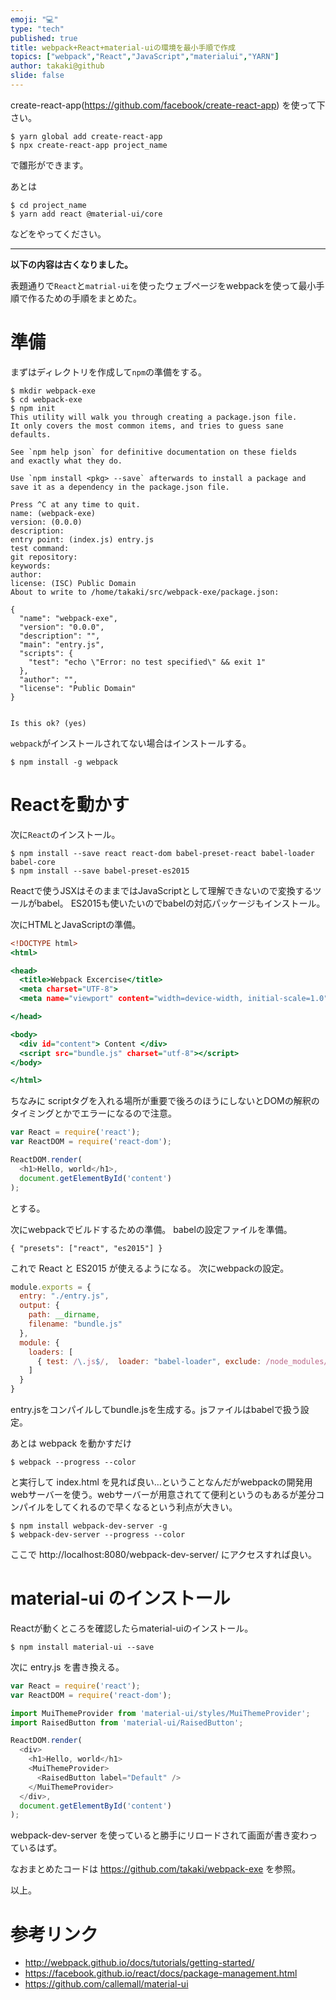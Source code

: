 ```yaml
---
emoji: "💻"
type: "tech"
published: true
title: webpack+React+material-uiの環境を最小手順で作成
topics: ["webpack","React","JavaScript","materialui","YARN"]
author: takaki@github
slide: false
---
```


create-react-app(https://github.com/facebook/create-react-app) を使って下さい。

```
$ yarn global add create-react-app
$ npx create-react-app project_name
```
で雛形ができます。

あとは

```
$ cd project_name
$ yarn add react @material-ui/core
```

などをやってください。


---
**以下の内容は古くなりました。**


表題通りで`React`と`matrial-ui`を使ったウェブページをwebpackを使って最小手順で作るための手順をまとめた。

# 準備
まずはディレクトリを作成して`npm`の準備をする。

```
$ mkdir webpack-exe
$ cd webpack-exe
$ npm init
This utility will walk you through creating a package.json file.
It only covers the most common items, and tries to guess sane defaults.

See `npm help json` for definitive documentation on these fields
and exactly what they do.

Use `npm install <pkg> --save` afterwards to install a package and
save it as a dependency in the package.json file.

Press ^C at any time to quit.
name: (webpack-exe) 
version: (0.0.0) 
description: 
entry point: (index.js) entry.js
test command: 
git repository: 
keywords: 
author: 
license: (ISC) Public Domain
About to write to /home/takaki/src/webpack-exe/package.json:

{
  "name": "webpack-exe",
  "version": "0.0.0",
  "description": "",
  "main": "entry.js",
  "scripts": {
    "test": "echo \"Error: no test specified\" && exit 1"
  },
  "author": "",
  "license": "Public Domain"
}


Is this ok? (yes) 

```

`webpack`がインストールされてない場合はインストールする。

```
$ npm install -g webpack
```
# Reactを動かす
次に`React`のインストール。

```
$ npm install --save react react-dom babel-preset-react babel-loader babel-core
$ npm install --save babel-preset-es2015
```
Reactで使うJSXはそのままではJavaScriptとして理解できないので変換するツールがbabel。
ES2015も使いたいのでbabelの対応パッケージもインストール。

次にHTMLとJavaScriptの準備。

```html:index.html
<!DOCTYPE html>
<html>

<head>
  <title>Webpack Excercise</title>
  <meta charset="UTF-8">
  <meta name="viewport" content="width=device-width, initial-scale=1.0">

</head>

<body>
  <div id="content"> Content </div>
  <script src="bundle.js" charset="utf-8"></script>
</body>

</html>
```
ちなみに scriptタグを入れる場所が重要で後ろのほうにしないとDOMの解釈のタイミングとかでエラーになるので注意。

```javascript:entry.js
var React = require('react');
var ReactDOM = require('react-dom');

ReactDOM.render(
  <h1>Hello, world</h1>,
  document.getElementById('content')
);
```
とする。

次にwebpackでビルドするための準備。
babelの設定ファイルを準備。

```javascript:.babelrc
{ "presets": ["react", "es2015"] }
```
これで React と ES2015 が使えるようになる。
次にwebpackの設定。

```javascript:webpack.config.js
module.exports = {
  entry: "./entry.js",
  output: {
    path: __dirname,
    filename: "bundle.js"
  },
  module: {
    loaders: [
      { test: /\.js$/,  loader: "babel-loader", exclude: /node_modules/ }
    ]
  }
}
```
entry.jsをコンパイルしてbundle.jsを生成する。jsファイルはbabelで扱う設定。

あとは webpack を動かすだけ

```
$ webpack --progress --color
```

と実行して index.html を見れば良い…ということなんだがwebpackの開発用webサーバーを使う。webサーバーが用意されてて便利というのもあるが差分コンパイルをしてくれるので早くなるという利点が大きい。

```
$ npm install webpack-dev-server -g
$ webpack-dev-server --progress --color

```

ここで http://localhost:8080/webpack-dev-server/ にアクセスすれば良い。


# material-ui のインストール

Reactが動くところを確認したらmaterial-uiのインストール。

```
$ npm install material-ui --save
```

次に entry.js を書き換える。

```javascript:entry.js
var React = require('react');
var ReactDOM = require('react-dom');

import MuiThemeProvider from 'material-ui/styles/MuiThemeProvider';
import RaisedButton from 'material-ui/RaisedButton';

ReactDOM.render(
  <div>
    <h1>Hello, world</h1>
    <MuiThemeProvider>
      <RaisedButton label="Default" />
    </MuiThemeProvider>
  </div>,
  document.getElementById('content')
);
```

webpack-dev-server を使っていると勝手にリロードされて画面が書き変わっているはず。

なおまとめたコードは https://github.com/takaki/webpack-exe を参照。

以上。

# 参考リンク
* http://webpack.github.io/docs/tutorials/getting-started/
* https://facebook.github.io/react/docs/package-management.html
* https://github.com/callemall/material-ui


